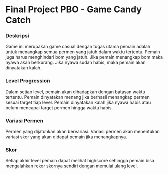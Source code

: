 # Final Project PBO - Game Candy Catch

### Deskripsi
Game ini merupakan game casual dengan tugas utama pemain adalah untuk menangkap semua permen yang jatuh dalam waktu tertentu. Pemain juga harus menghindari bom yang jatuh. Jika pemain menangkap bom maka nyawa akan berkurang. Jika nyawa sudah habis, maka pemain akan dinyatakan kalah.

### Level Progression
Dalam setiap level, pemain akan dihadapkan dengan batasan waktu tertentu. Pemain dinyatakan menang jika berhasil menangkap permen sesuai target tiap level. Pemain dinyatakan kalah jika nyawa habis atau belum mencapai target permen hingga waktu habis.

### Variasi Permen
Permen yang dijatuhkan akan bervariasi. Variasi permen akan menentukan variasi skor yang akan didapat pemain jika menangkapnya.

### Skor
Setiap akhir level pemain dapat melihat highscore sehingga pemain bisa mengalahkan rekor skornya sendiri dengan memulai ulang level.
